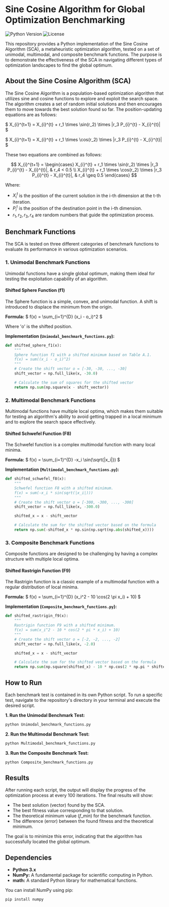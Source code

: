# Sine Cosine Algorithm for Global Optimization Benchmarking

![Python Version](https://img.shields.io/badge/python-3.x-blue.svg)
![License](https://img.shields.io/badge/license-MIT-green.svg)

This repository provides a Python implementation of the Sine Cosine Algorithm (SCA), a metaheuristic optimization algorithm, tested on a set of unimodal, multimodal, and composite benchmark functions. The purpose is to demonstrate the effectiveness of the SCA in navigating different types of optimization landscapes to find the global optimum.

## About the Sine Cosine Algorithm (SCA)

The Sine Cosine Algorithm is a population-based optimization algorithm that utilizes sine and cosine functions to explore and exploit the search space. The algorithm creates a set of random initial solutions and then encourages them to move towards the best solution found so far. The position-updating equations are as follows:

$ X_{i}^{t+1} = X_{i}^{t} + r_1 \times \sin(r_2) \times |r_3 P_{i}^{t} - X_{i}^{t}| $

$ X_{i}^{t+1} = X_{i}^{t} + r_1 \times \cos(r_2) \times |r_3 P_{i}^{t} - X_{i}^{t}| $

These two equations are combined as follows:

$$
X_{i}^{t+1} = \begin{cases} X_{i}^{t} + r_1 \times \sin(r_2) \times |r_3 P_{i}^{t} - X_{i}^{t}|, & r_4 < 0.5 \\ X_{i}^{t} + r_1 \times \cos(r_2) \times |r_3 P_{i}^{t} - X_{i}^{t}|, & r_4 \geq 0.5 \end{cases}
$$

Where:
- $X_{i}^{t}$ is the position of the current solution in the i-th dimension at the t-th iteration.
- $P_{i}^{t}$ is the position of the destination point in the i-th dimension.
- $r_1, r_2, r_3, r_4$ are random numbers that guide the optimization process.

## Benchmark Functions

The SCA is tested on three different categories of benchmark functions to evaluate its performance in various optimization scenarios.

### 1. Unimodal Benchmark Functions

Unimodal functions have a single global optimum, making them ideal for testing the exploitation capability of an algorithm.

#### Shifted Sphere Function (f1)

The Sphere function is a simple, convex, and unimodal function. A shift is introduced to displace the minimum from the origin.

**Formula:**
$ f(x) = \sum_{i=1}^{D} (x_i - o_i)^2 $

Where 'o' is the shifted position.

**Implementation (`Unimodal_benchmark_functions.py`):**
```python
def shifted_sphere_f1(x):
    """
    Sphere function f1 with a shifted minimum based on Table A.1.
    f(x) = sum((x_i - o_i)^2)
    """
    # Create the shift vector o = [-30, -30, ..., -30]
    shift_vector = np.full_like(x, -30.0)

    # Calculate the sum of squares for the shifted vector
    return np.sum(np.square(x - shift_vector))
````

### 2\. Multimodal Benchmark Functions

Multimodal functions have multiple local optima, which makes them suitable for testing an algorithm's ability to avoid getting trapped in a local minimum and to explore the search space effectively.

#### Shifted Schwefel Function (F8)

The Schwefel function is a complex multimodal function with many local minima.

**Formula:**
$ f(x) = \\sum\_{i=1}^{D} -x\_i \\sin(\\sqrt{|x\_i|}) $

**Implementation (`Multimodal_benchmark_functions.py`):**

```python
def shifted_schwefel_f8(x):
    """
    Schwefel function F8 with a shifted minimum.
    f(x) = sum(-x_i * sin(sqrt(|x_i|)))
    """
    # Create the shift vector o = [-300, -300, ..., -300]
    shift_vector = np.full_like(x, -300.0)

    shifted_x = x - shift_vector

    # Calculate the sum for the shifted vector based on the formula
    return np.sum(-shifted_x * np.sin(np.sqrt(np.abs(shifted_x))))
```

### 3\. Composite Benchmark Functions

Composite functions are designed to be challenging by having a complex structure with multiple local optima.

#### Shifted Rastrigin Function (F9)

The Rastrigin function is a classic example of a multimodal function with a regular distribution of local minima.

**Formula:**
$ f(x) = \\sum\_{i=1}^{D} (x\_i^2 - 10 \\cos(2 \\pi x\_i) + 10) $

**Implementation (`Composite_benchmark_functions.py`):**

```python
def shifted_rastrigin_f9(x):
    """
    Rastrigin function F9 with a shifted minimum.
    f(x) = sum(x_i^2 - 10 * cos(2 * pi * x_i) + 10)
    """
    # Create the shift vector o = [-2, -2, ..., -2]
    shift_vector = np.full_like(x, -2.0)

    shifted_x = x - shift_vector

    # Calculate the sum for the shifted vector based on the formula
    return np.sum(np.square(shifted_x) - 10 * np.cos(2 * np.pi * shifted_x) + 10)
```

## How to Run

Each benchmark test is contained in its own Python script. To run a specific test, navigate to the repository's directory in your terminal and execute the desired script.

**1. Run the Unimodal Benchmark Test:**

```bash
python Unimodal_benchmark_functions.py
```

**2. Run the Multimodal Benchmark Test:**

```bash
python Multimodal_benchmark_functions.py
```

**3. Run the Composite Benchmark Test:**

```bash
python Composite_benchmark_functions.py
```

## Results

After running each script, the output will display the progress of the optimization process at every 100 iterations. The final results will show:

  - The best solution (vector) found by the SCA.
  - The best fitness value corresponding to that solution.
  - The theoretical minimum value ($f\_{min}$) for the benchmark function.
  - The difference (error) between the found fitness and the theoretical minimum.

The goal is to minimize this error, indicating that the algorithm has successfully located the global optimum.

## Dependencies

  - **Python 3.x**
  - **NumPy:** A fundamental package for scientific computing in Python.
  - **math:** A standard Python library for mathematical functions.

You can install NumPy using pip:

```bash
pip install numpy
```

